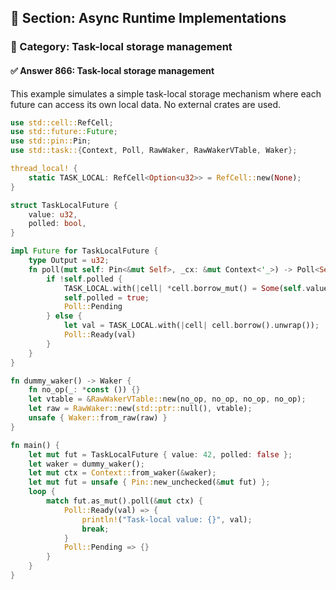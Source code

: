## 📘 Section: Async Runtime Implementations
### 🔹 Category: Task-local storage management
#### ✅ Answer 866: Task-local storage management

This example simulates a simple task-local storage mechanism where each future can access its own local data. No external crates are used.

```rust
use std::cell::RefCell;
use std::future::Future;
use std::pin::Pin;
use std::task::{Context, Poll, RawWaker, RawWakerVTable, Waker};

thread_local! {
    static TASK_LOCAL: RefCell<Option<u32>> = RefCell::new(None);
}

struct TaskLocalFuture {
    value: u32,
    polled: bool,
}

impl Future for TaskLocalFuture {
    type Output = u32;
    fn poll(mut self: Pin<&mut Self>, _cx: &mut Context<'_>) -> Poll<Self::Output> {
        if !self.polled {
            TASK_LOCAL.with(|cell| *cell.borrow_mut() = Some(self.value));
            self.polled = true;
            Poll::Pending
        } else {
            let val = TASK_LOCAL.with(|cell| cell.borrow().unwrap());
            Poll::Ready(val)
        }
    }
}

fn dummy_waker() -> Waker {
    fn no_op(_: *const ()) {}
    let vtable = &RawWakerVTable::new(no_op, no_op, no_op, no_op);
    let raw = RawWaker::new(std::ptr::null(), vtable);
    unsafe { Waker::from_raw(raw) }
}

fn main() {
    let mut fut = TaskLocalFuture { value: 42, polled: false };
    let waker = dummy_waker();
    let mut ctx = Context::from_waker(&waker);
    let mut fut = unsafe { Pin::new_unchecked(&mut fut) };
    loop {
        match fut.as_mut().poll(&mut ctx) {
            Poll::Ready(val) => {
                println!("Task-local value: {}", val);
                break;
            }
            Poll::Pending => {}
        }
    }
}
```
